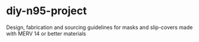 # diy-n95-project
Design, fabrication and sourcing guidelines for masks and slip-covers made with MERV 14 or better materials

